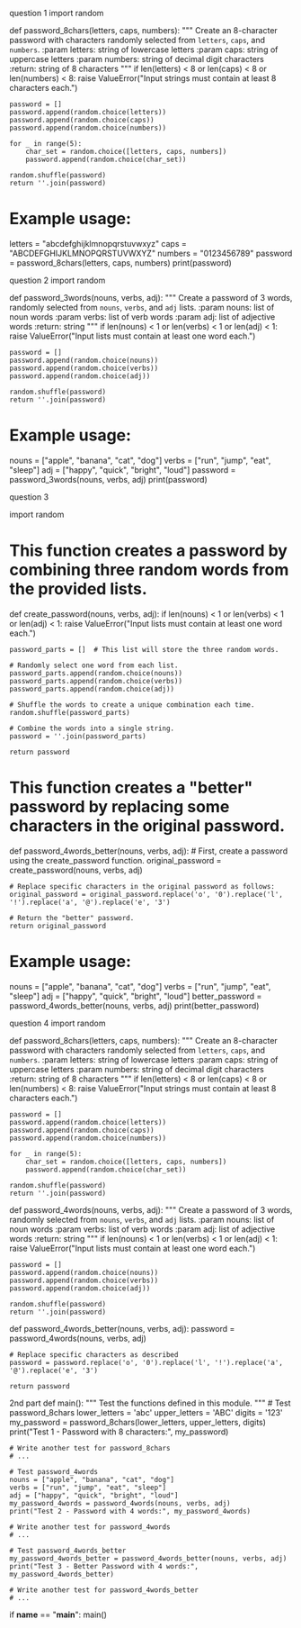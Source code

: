 question 1
import random


def password_8chars(letters, caps, numbers):
    """
    Create an 8-character password with characters randomly selected from
    `letters`, `caps`, and `numbers`.
    :param letters: string of lowercase letters
    :param caps: string of uppercase letters
    :param numbers: string of decimal digit characters
    :return: string of 8 characters
    """
    if len(letters) < 8 or len(caps) < 8 or len(numbers) < 8:
        raise ValueError("Input strings must contain at least 8 characters each.")

    password = []
    password.append(random.choice(letters))
    password.append(random.choice(caps))
    password.append(random.choice(numbers))

    for _ in range(5):
        char_set = random.choice([letters, caps, numbers])
        password.append(random.choice(char_set))

    random.shuffle(password)
    return ''.join(password)


# Example usage:
letters = "abcdefghijklmnopqrstuvwxyz"
caps = "ABCDEFGHIJKLMNOPQRSTUVWXYZ"
numbers = "0123456789"
password = password_8chars(letters, caps, numbers)
print(password)


question 2
import random


def password_3words(nouns, verbs, adj):
    """
    Create a password of 3 words, randomly selected from `nouns`, `verbs`,
    and `adj` lists.
    :param nouns: list of noun words
    :param verbs: list of verb words
    :param adj: list of adjective words
    :return: string
    """
    if len(nouns) < 1 or len(verbs) < 1 or len(adj) < 1:
        raise ValueError("Input lists must contain at least one word each.")

    password = []
    password.append(random.choice(nouns))
    password.append(random.choice(verbs))
    password.append(random.choice(adj))

    random.shuffle(password)
    return ''.join(password)


# Example usage:
nouns = ["apple", "banana", "cat", "dog"]
verbs = ["run", "jump", "eat", "sleep"]
adj = ["happy", "quick", "bright", "loud"]
password = password_3words(nouns, verbs, adj)
print(password)


question 3

import random


# This function creates a password by combining three random words from the provided lists.
def create_password(nouns, verbs, adj):
    if len(nouns) < 1 or len(verbs) < 1 or len(adj) < 1:
        raise ValueError("Input lists must contain at least one word each.")

    password_parts = []  # This list will store the three random words.

    # Randomly select one word from each list.
    password_parts.append(random.choice(nouns))
    password_parts.append(random.choice(verbs))
    password_parts.append(random.choice(adj))

    # Shuffle the words to create a unique combination each time.
    random.shuffle(password_parts)

    # Combine the words into a single string.
    password = ''.join(password_parts)

    return password


# This function creates a "better" password by replacing some characters in the original password.
def password_4words_better(nouns, verbs, adj):
    # First, create a password using the create_password function.
    original_password = create_password(nouns, verbs, adj)

    # Replace specific characters in the original password as follows:
    original_password = original_password.replace('o', '0').replace('l', '!').replace('a', '@').replace('e', '3')

    # Return the "better" password.
    return original_password


# Example usage:
nouns = ["apple", "banana", "cat", "dog"]
verbs = ["run", "jump", "eat", "sleep"]
adj = ["happy", "quick", "bright", "loud"]
better_password = password_4words_better(nouns, verbs, adj)
print(better_password)

question 4
import random


def password_8chars(letters, caps, numbers):
    """
    Create an 8-character password with characters randomly selected from
    `letters`, `caps`, and `numbers`.
    :param letters: string of lowercase letters
    :param caps: string of uppercase letters
    :param numbers: string of decimal digit characters
    :return: string of 8 characters
    """
    if len(letters) < 8 or len(caps) < 8 or len(numbers) < 8:
        raise ValueError("Input strings must contain at least 8 characters each.")

    password = []
    password.append(random.choice(letters))
    password.append(random.choice(caps))
    password.append(random.choice(numbers))

    for _ in range(5):
        char_set = random.choice([letters, caps, numbers])
        password.append(random.choice(char_set))

    random.shuffle(password)
    return ''.join(password)


def password_4words(nouns, verbs, adj):
    """
    Create a password of 3 words, randomly selected from `nouns`, `verbs`,
    and `adj` lists.
    :param nouns: list of noun words
    :param verbs: list of verb words
    :param adj: list of adjective words
    :return: string
    """
    if len(nouns) < 1 or len(verbs) < 1 or len(adj) < 1:
        raise ValueError("Input lists must contain at least one word each.")

    password = []
    password.append(random.choice(nouns))
    password.append(random.choice(verbs))
    password.append(random.choice(adj))

    random.shuffle(password)
    return ''.join(password)


def password_4words_better(nouns, verbs, adj):
    password = password_4words(nouns, verbs, adj)

    # Replace specific characters as described
    password = password.replace('o', '0').replace('l', '!').replace('a', '@').replace('e', '3')

    return password

2nd part
def main():
    """
    Test the functions defined in this module.
    """
    # Test password_8chars
    lower_letters = 'abc'
    upper_letters = 'ABC'
    digits = '123'
    my_password = password_8chars(lower_letters, upper_letters, digits)
    print("Test 1 - Password with 8 characters:", my_password)

    # Write another test for password_8chars
    # ...

    # Test password_4words
    nouns = ["apple", "banana", "cat", "dog"]
    verbs = ["run", "jump", "eat", "sleep"]
    adj = ["happy", "quick", "bright", "loud"]
    my_password_4words = password_4words(nouns, verbs, adj)
    print("Test 2 - Password with 4 words:", my_password_4words)

    # Write another test for password_4words
    # ...

    # Test password_4words_better
    my_password_4words_better = password_4words_better(nouns, verbs, adj)
    print("Test 3 - Better Password with 4 words:", my_password_4words_better)

    # Write another test for password_4words_better
    # ...

if __name__ == "__main__":
    main()
